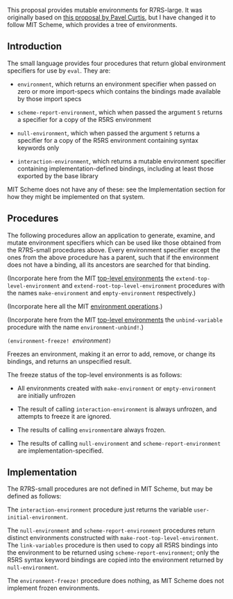 This proposal provides mutable environments for R7RS-large.
It was originally based on
[this proposal by Pavel Curtis](http://groups.csail.mit.edu/mac/ftpdir/scheme-mail/HTML/rrrs-1988/msg00139.html),
but I have changed it to follow MIT Scheme, which provides a tree of environments.

## Introduction

The small language provides four procedures that return global environment specifiers for use by `eval`.  They are:

* `environment`, which returns an environment specifier when passed on zero or more import-specs which contains the bindings made available by those import specs

* `scheme-report-environment`, which when passed the argument `5` returns a specifier for a copy of the R5RS environment

* `null-environment`, which when passed the argument `5` returns a specifier for a copy of the R5RS environment containing syntax keywords only

* `interaction-environment`, which returns a mutable environment specifier containing implementation-defined bindings, including at least those exported by the base library

MIT Scheme does not have any of these: see the Implementation section for how they might be implemented on that system.

## Procedures

The following procedures allow an application to generate, examine, and mutate environment
specifiers which can be used like those obtained from the R7RS-small procedures above.
Every environment specifier except the ones from the above procedure has a parent, such that
if the environment does not have a binding, all its ancestors are searched for that binding.

(Incorporate here from the MIT [top-level environments](https://www.gnu.org/software/mit-scheme/documentation/mit-scheme-ref/Top_002dlevel-Environments.html#Top_002dlevel-Environments)
the `extend-top-level-environment` and `extend-root-top-level-environment` procedures with the names `make-environment` and `empty-environment` respectively.)

(Incorporate here all the MIT [environment operations](https://www.gnu.org/software/mit-scheme/documentation/mit-scheme-ref/Environment-Operations.html#Environment-Operations).)

(Incorporate here from the MIT [top-level environments](https://www.gnu.org/software/mit-scheme/documentation/mit-scheme-ref/Top_002dlevel-Environments.html#Top_002dlevel-Environments)
the `unbind-variable` procedure with the name `environment-unbind!`.)

`(environment-freeze! `*environment*`)`

Freezes an environment, making it an error to add, remove, or change its bindings,
and returns an unspecified result.

The freeze status of the top-level environments is as follows:

  *  All environments created with `make-environment` or `empty-environment` are initially unfrozen
  
  *  The result of calling `interaction-environment` is always unfrozen, and attempts to freeze it are ignored.

  *  The results of calling `environment`are always frozen.

  *  The results of calling `null-environment` and `scheme-report-environment` are implementation-specified.

## Implementation

The R7RS-small procedures are not defined in MIT Scheme, but may be defined as follows:

The `interaction-environment` procedure just returns the variable `user-initial-environment`.

The `null-environment` and `scheme-report-environment` procedures return distinct environments
constructed with `make-root-top-level-environment`.  The `link-variables` procedure
is then used to copy all R5RS bindings into the environment to be returned using
`scheme-report-environment`; only the R5RS syntax keyword bindings are copied
into the environment returned by `null-environment`.

The `environment-freeze!` procedure does nothing, as MIT Scheme does not implement frozen environments.

